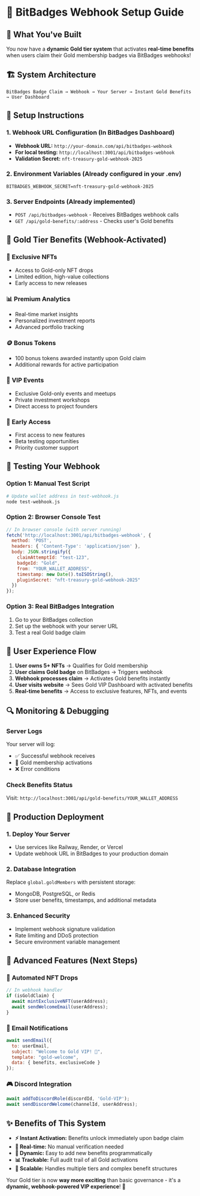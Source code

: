 # 🚀 BitBadges Webhook Setup Guide

## 🎯 What You've Built

You now have a **dynamic Gold tier system** that activates **real-time benefits** when users claim their Gold membership badges via BitBadges webhooks!

## 🏗️ System Architecture

```
BitBadges Badge Claim → Webhook → Your Server → Instant Gold Benefits → User Dashboard
```

## 🔧 Setup Instructions

### 1. **Webhook URL Configuration** (In BitBadges Dashboard)
- **Webhook URL:** `http://your-domain.com/api/bitbadges-webhook`
- **For local testing:** `http://localhost:3001/api/bitbadges-webhook`
- **Validation Secret:** `nft-treasury-gold-webhook-2025`

### 2. **Environment Variables** (Already configured in your .env)
```env
BITBADGES_WEBHOOK_SECRET=nft-treasury-gold-webhook-2025
```

### 3. **Server Endpoints** (Already implemented)
- `POST /api/bitbadges-webhook` - Receives BitBadges webhook calls
- `GET /api/gold-benefits/:address` - Checks user's Gold benefits

## 🎪 Gold Tier Benefits (Webhook-Activated)

### 🎨 **Exclusive NFTs**
- Access to Gold-only NFT drops
- Limited edition, high-value collections
- Early access to new releases

### 📊 **Premium Analytics** 
- Real-time market insights
- Personalized investment reports
- Advanced portfolio tracking

### 🪙 **Bonus Tokens**
- 100 bonus tokens awarded instantly upon Gold claim
- Additional rewards for active participation

### 🎪 **VIP Events**
- Exclusive Gold-only events and meetups
- Private investment workshops
- Direct access to project founders

### 🚀 **Early Access**
- First access to new features
- Beta testing opportunities
- Priority customer support

## 🧪 Testing Your Webhook

### Option 1: Manual Test Script
```bash
# Update wallet address in test-webhook.js
node test-webhook.js
```

### Option 2: Browser Console Test
```javascript
// In browser console (with server running)
fetch('http://localhost:3001/api/bitbadges-webhook', {
  method: 'POST',
  headers: { 'Content-Type': 'application/json' },
  body: JSON.stringify({
    claimAttemptId: "test-123",
    badgeId: "Gold", 
    from: "YOUR_WALLET_ADDRESS",
    timestamp: new Date().toISOString(),
    pluginSecret: "nft-treasury-gold-webhook-2025"
  })
});
```

### Option 3: Real BitBadges Integration
1. Go to your BitBadges collection
2. Set up the webhook with your server URL
3. Test a real Gold badge claim

## 📱 User Experience Flow

1. **User owns 5+ NFTs** → Qualifies for Gold membership
2. **User claims Gold badge** on BitBadges → Triggers webhook
3. **Webhook processes claim** → Activates Gold benefits instantly  
4. **User visits website** → Sees Gold VIP Dashboard with activated benefits
5. **Real-time benefits** → Access to exclusive features, NFTs, and events

## 🔍 Monitoring & Debugging

### Server Logs
Your server will log:
- ✅ Successful webhook receives
- 🥇 Gold membership activations
- ❌ Error conditions

### Check Benefits Status
Visit: `http://localhost:3001/api/gold-benefits/YOUR_WALLET_ADDRESS`

## 🚀 Production Deployment

### 1. **Deploy Your Server**
- Use services like Railway, Render, or Vercel
- Update webhook URL in BitBadges to your production domain

### 2. **Database Integration** 
Replace `global.goldMembers` with persistent storage:
- MongoDB, PostgreSQL, or Redis
- Store user benefits, timestamps, and additional metadata

### 3. **Enhanced Security**
- Implement webhook signature validation
- Rate limiting and DDoS protection
- Secure environment variable management

## 💎 Advanced Features (Next Steps)

### 🎯 **Automated NFT Drops**
```javascript
// In webhook handler
if (isGoldClaim) {
  await mintExclusiveNFT(userAddress);
  await sendWelcomeEmail(userAddress);
}
```

### 📧 **Email Notifications**
```javascript
await sendEmail({
  to: userEmail,
  subject: "Welcome to Gold VIP! 🥇",
  template: "gold-welcome",
  data: { benefits, exclusiveCode }
});
```

### 🎮 **Discord Integration**
```javascript
await addToDiscordRole(discordId, 'Gold-VIP');
await sendDiscordWelcome(channelId, userAddress);
```

## ✨ Benefits of This System

- **⚡ Instant Activation:** Benefits unlock immediately upon badge claim
- **🔄 Real-time:** No manual verification needed
- **🎯 Dynamic:** Easy to add new benefits programmatically
- **📊 Trackable:** Full audit trail of all Gold activations
- **🚀 Scalable:** Handles multiple tiers and complex benefit structures

Your Gold tier is now **way more exciting** than basic governance - it's a **dynamic, webhook-powered VIP experience**! 🎉
